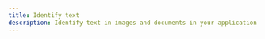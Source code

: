 ```yaml
---
title: Identify text 
description: Identify text in images and documents in your application using AWS Amplify.
---
```


<inline-fragment platform="js" src="~/lib/predictions/fragments/js/identify-text.md"></inline-fragment>
<inline-fragment platform="ios" src="~/lib/predictions/fragments/ios/identify-text.md"></inline-fragment>